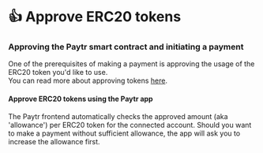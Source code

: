 # 👍 Approve ERC20 tokens

### Approving the Paytr smart contract and initiating a payment

One of the prerequisites of making a payment is approving the usage of the ERC20 token you'd like to use.\
You can read more about approving tokens [here](https://support.metamask.io/hc/en-us/articles/6174898326683-What-is-a-token-approval-).

#### Approve ERC20 tokens using the Paytr app

The Paytr frontend automatically checks the approved amount (aka 'allowance') per ERC20 token for the connected account. Should you want to make a payment without sufficient allowance, the app will ask you to increase the allowance first.
